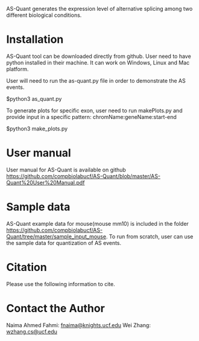 AS-Quant generates the expression level of alternative splicing among two different biological conditions.

# Installation
AS-Quant tool can be downloaded directly from github. User need to have python installed in their machine. It can work on Windows, Linux and Mac platform.

User will need to run the as-quant.py file in order to demonstrate the AS events.

$python3 as_quant.py

To generate plots for specific exon, user need to run makePlots.py and provide input in a specific pattern: chromName:geneName:start-end

$python3 make_plots.py

# User manual
User manual for AS-Quant is available on github https://github.com/compbiolabucf/AS-Quant/blob/master/AS-Quant%20User%20Manual.pdf

# Sample data
AS-Quant example data for mouse(mouse mm10) is included in the folder https://github.com/compbiolabucf/AS-Quant/tree/master/sample_input_mouse. To run from scratch, user can use the sample data for quantization of AS events.

# Citation
Please use the following information to cite.

# Contact the Author
Naima Ahmed Fahmi: fnaima@knights.ucf.edu
Wei Zhang: wzhang.cs@ucf.edu
